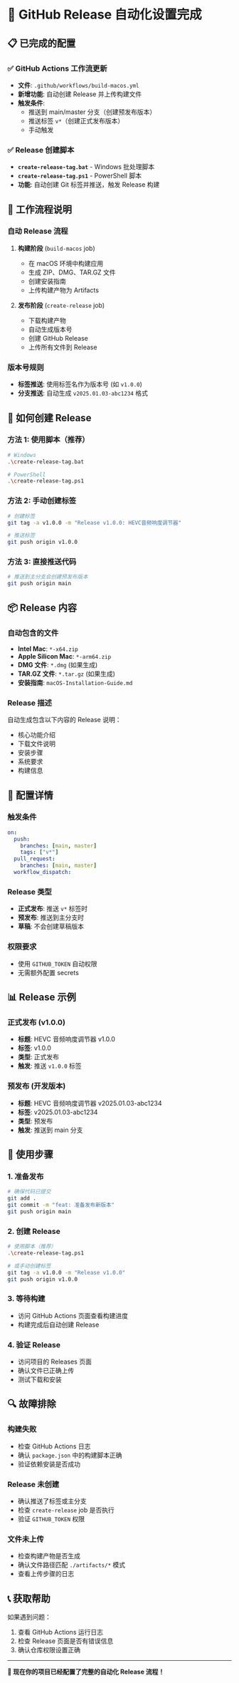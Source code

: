 # 🚀 GitHub Release 自动化设置完成

## 📋 已完成的配置

### ✅ GitHub Actions 工作流更新

- **文件**: `.github/workflows/build-macos.yml`
- **新增功能**: 自动创建 Release 并上传构建文件
- **触发条件**:
  - 推送到 main/master 分支（创建预发布版本）
  - 推送标签 `v*`（创建正式发布版本）
  - 手动触发

### ✅ Release 创建脚本

- **`create-release-tag.bat`** - Windows 批处理脚本
- **`create-release-tag.ps1`** - PowerShell 脚本
- **功能**: 自动创建 Git 标签并推送，触发 Release 构建

## 🎯 工作流程说明

### 自动 Release 流程

1. **构建阶段** (`build-macos` job)

   - 在 macOS 环境中构建应用
   - 生成 ZIP、DMG、TAR.GZ 文件
   - 创建安装指南
   - 上传构建产物为 Artifacts

2. **发布阶段** (`create-release` job)
   - 下载构建产物
   - 自动生成版本号
   - 创建 GitHub Release
   - 上传所有文件到 Release

### 版本号规则

- **标签推送**: 使用标签名作为版本号 (如 `v1.0.0`)
- **分支推送**: 自动生成 `v2025.01.03-abc1234` 格式

## 🚀 如何创建 Release

### 方法 1: 使用脚本（推荐）

```bash
# Windows
.\create-release-tag.bat

# PowerShell
.\create-release-tag.ps1
```

### 方法 2: 手动创建标签

```bash
# 创建标签
git tag -a v1.0.0 -m "Release v1.0.0: HEVC音频响度调节器"

# 推送标签
git push origin v1.0.0
```

### 方法 3: 直接推送代码

```bash
# 推送到主分支会创建预发布版本
git push origin main
```

## 📦 Release 内容

### 自动包含的文件

- **Intel Mac**: `*-x64.zip`
- **Apple Silicon Mac**: `*-arm64.zip`
- **DMG 文件**: `*.dmg` (如果生成)
- **TAR.GZ 文件**: `*.tar.gz` (如果生成)
- **安装指南**: `macOS-Installation-Guide.md`

### Release 描述

自动生成包含以下内容的 Release 说明：

- 核心功能介绍
- 下载文件说明
- 安装步骤
- 系统要求
- 构建信息

## 🔧 配置详情

### 触发条件

```yaml
on:
  push:
    branches: [main, master]
    tags: ["v*"]
  pull_request:
    branches: [main, master]
  workflow_dispatch:
```

### Release 类型

- **正式发布**: 推送 `v*` 标签时
- **预发布**: 推送到主分支时
- **草稿**: 不会创建草稿版本

### 权限要求

- 使用 `GITHUB_TOKEN` 自动权限
- 无需额外配置 secrets

## 📊 Release 示例

### 正式发布 (v1.0.0)

- **标题**: HEVC 音频响度调节器 v1.0.0
- **标签**: v1.0.0
- **类型**: 正式发布
- **触发**: 推送 `v1.0.0` 标签

### 预发布 (开发版本)

- **标题**: HEVC 音频响度调节器 v2025.01.03-abc1234
- **标签**: v2025.01.03-abc1234
- **类型**: 预发布
- **触发**: 推送到 main 分支

## 🎉 使用步骤

### 1. 准备发布

```bash
# 确保代码已提交
git add .
git commit -m "feat: 准备发布新版本"
git push origin main
```

### 2. 创建 Release

```bash
# 使用脚本（推荐）
.\create-release-tag.ps1

# 或手动创建标签
git tag -a v1.0.0 -m "Release v1.0.0"
git push origin v1.0.0
```

### 3. 等待构建

- 访问 GitHub Actions 页面查看构建进度
- 构建完成后自动创建 Release

### 4. 验证 Release

- 访问项目的 Releases 页面
- 确认文件已正确上传
- 测试下载和安装

## 🔍 故障排除

### 构建失败

- 检查 GitHub Actions 日志
- 确认 `package.json` 中的构建脚本正确
- 验证依赖安装是否成功

### Release 未创建

- 确认推送了标签或主分支
- 检查 `create-release` job 是否执行
- 验证 `GITHUB_TOKEN` 权限

### 文件未上传

- 检查构建产物是否生成
- 确认文件路径匹配 `./artifacts/*` 模式
- 查看上传步骤的日志

## 📞 获取帮助

如果遇到问题：

1. 查看 GitHub Actions 运行日志
2. 检查 Release 页面是否有错误信息
3. 确认仓库权限设置正确

---

**🎉 现在你的项目已经配置了完整的自动化 Release 流程！**
